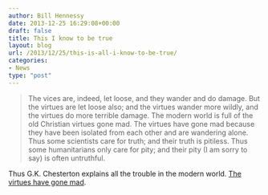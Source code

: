 ```yaml
---
author: Bill Hennessy
date: 2013-12-25 16:29:08+00:00
draft: false
title: This I know to be true
layout: blog
url: /2013/12/25/this-is-all-i-know-to-be-true/
categories:
- News
type: "post"
---
```


> The vices are, indeed, let loose, and they wander and do damage. But the virtues are let loose also; and the virtues wander more wildly, and the virtues do more terrible damage. The modern world is full of the old Christian virtues gone mad. The virtues have gone mad because they have been isolated from each other and are wandering alone. Thus some scientists care for truth; and their truth is pitiless. Thus some humanitarians only care for pity; and their pity (I am sorry to say) is often untruthful.



Thus G.K. Chesterton explains all the trouble in the modern world. [The virtues have gone mad](https://www.pagebypagebooks.com/Gilbert_K_Chesterton/Orthodoxy/The_Suicide_of_Thought_p1.html).
